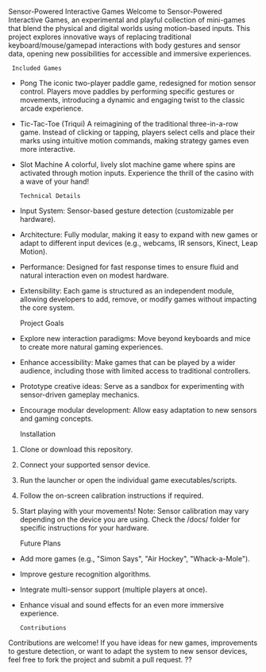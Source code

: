 Sensor-Powered Interactive Games
Welcome to Sensor-Powered Interactive Games, an experimental and playful collection of mini-games that blend the physical and digital worlds using motion-based inputs.
This project explores innovative ways of replacing traditional keyboard/mouse/gamepad interactions with body gestures and sensor data, opening new possibilities for accessible and immersive experiences.

     Included Games
* Pong
The iconic two-player paddle game, redesigned for motion sensor control. Players move paddles by performing specific gestures or movements, introducing a dynamic and engaging twist to the classic arcade experience.
* Tic-Tac-Toe (Triqui)
A reimagining of the traditional three-in-a-row game. Instead of clicking or tapping, players select cells and place their marks using intuitive motion commands, making strategy games even more interactive.
* Slot Machine
A colorful, lively slot machine game where spins are activated through motion inputs. Experience the thrill of the casino with a wave of your hand!

      Technical Details
* Input System: Sensor-based gesture detection (customizable per hardware).
* Architecture: Fully modular, making it easy to expand with new games or adapt to different input devices (e.g., webcams, IR sensors, Kinect, Leap Motion).
* Performance: Designed for fast response times to ensure fluid and natural interaction even on modest hardware.
* Extensibility: Each game is structured as an independent module, allowing developers to add, remove, or modify games without impacting the core system.

     Project Goals
* Explore new interaction paradigms: Move beyond keyboards and mice to create more natural gaming experiences.
* Enhance accessibility: Make games that can be played by a wider audience, including those with limited access to traditional controllers.
* Prototype creative ideas: Serve as a sandbox for experimenting with sensor-driven gameplay mechanics.
* Encourage modular development: Allow easy adaptation to new sensors and gaming concepts.

     Installation
1. Clone or download this repository.
2. Connect your supported sensor device.
3. Run the launcher or open the individual game executables/scripts.
4. Follow the on-screen calibration instructions if required.
5. Start playing with your movements!
Note: Sensor calibration may vary depending on the device you are using. Check the /docs/ folder for specific instructions for your hardware.

     Future Plans
* Add more games (e.g., "Simon Says", "Air Hockey", "Whack-a-Mole").
* Improve gesture recognition algorithms.
* Integrate multi-sensor support (multiple players at once).
* Enhance visual and sound effects for an even more immersive experience.

      Contributions
Contributions are welcome!
If you have ideas for new games, improvements to gesture detection, or want to adapt the system to new sensor devices, feel free to fork the project and submit a pull request. ??
 

